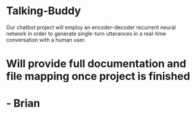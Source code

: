 # Talking-Buddy
Our chatbot project will employ an encoder-decoder recurrent neural network in order to generate single-turn utterances in a real-time conversation with a human user.

# Will provide full documentation and file mapping once project is finished
# - Brian
